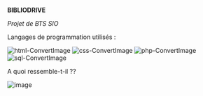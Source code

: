 **BIBLIODRIVE**

*Projet de BTS SIO* 

Langages de programmation utilisés :

![html-ConvertImage](https://github.com/ahymery/projet-bibliodrive/assets/148552312/928c3d66-bc6b-434f-9685-0e18c2714e6f)
![css-ConvertImage](https://github.com/ahymery/projet-bibliodrive/assets/148552312/eb692aec-86c5-4ffe-bd60-c2a1f6e67438)
![php-ConvertImage](https://github.com/ahymery/projet-bibliodrive/assets/148552312/fa1b7f24-13ed-47b5-9f84-464f3510b8a5)
![sql-ConvertImage](https://github.com/ahymery/projet-bibliodrive/assets/148552312/490cb0dc-feba-4e1a-93b0-2a600ca0613d)

A quoi ressemble-t-il ??

![image](https://github.com/ahymery/projet-bibliodrive/assets/148552312/c65e870f-42f6-4f5a-9e2c-6c66ed9d6a2b)

